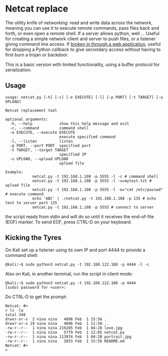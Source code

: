 # Netcat replace

The utility knife of networking: read and write data across the network, meaning you can use it to execute
remote commands, pass files back and forth, or even open a remote shell. If a server allows python, well ... 
Useful for creating a simple network client and server to push files, or a listener giving command line access. 
If [broken in through a web application](https://github.com/tymyrddin/reomais), useful for dropping a Python callback to give secondary access without having to first burn a trojan or backdoor.

This is a basic version with limited functionality, using a buffer protocol for serialization.

## Usage

```shell
usage: netcat.py [-h] [-c] [-e EXECUTE] [-l] [-p PORT] [-t TARGET] [-u UPLOAD]

Netcat replacement tool

optional arguments:
  -h, --help            show this help message and exit
  -c, --command         command shell
  -e EXECUTE, --execute EXECUTE
                        execute specified command
  -l, --listen          listen
  -p PORT, --port PORT  specified port
  -t TARGET, --target TARGET
                        specified IP
  -u UPLOAD, --upload UPLOAD
                        upload file

Example: 
            netcat.py -t 192.168.1.108 -p 5555 -l -c # command shell
            netcat.py -t 192.168.1.108 -p 5555 -l -u=mytest.txt # upload file
            netcat.py -t 192.168.1.108 -p 5555 -l -e="cat /etc/passwd" # execute command
            echo 'ABC' | ./netcat.py -t 192.168.1.108 -p 135 # echo text to server port 135
            netcat.py -t 192.168.1.108 -p 5555 # connect to server
```

the script reads from stdin and will do so until it receives the end-of-file (EOF) marker. 
To send EOF, press CTRL-D on your keyboard.

## Kicking the Tyres

On Kali set up a listener using its own IP and port 4444 to provide a command shell:

```shell
@kali:~$ sudo python3 netcat.py -t 192.168.122.108 -p 4444 -l -c
```

Also on Kali, in another terminal, run the script in client mode:

```shell
@kali:~$ sudo python3 netcat.py -t 192.168.122.108 -p 4444
[sudo] password for <user>: 

```

Do CTRL-D to get the prompt:

```shell
Netcat: #> 
> ls -la
total 348
drwxr-xr-x  2 nina nina   4096 Feb  1 15:56 .
drwxr-xr-x 19 nina nina   4096 Feb  1 11:50 ..
-rw-r--r--  1 nina nina 219285 Feb  1 04:28 love.jpg
-rw-r--r--  1 nina nina   5779 Feb  1 12:05 netcat.py
-rw-r--r--  1 nina nina 113974 Feb  1 04:28 portrait.jpg
-rw-r--r--  1 nina nina   2033 Feb  1 15:56 README.md
Netcat: #> 
> 
```